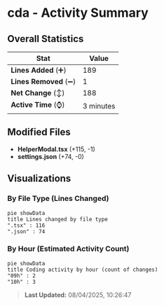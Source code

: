 # cda - Activity Summary 

## Overall Statistics

| Stat                   | Value                                                             |
| ---------------------- | ----------------------------------------------------------------- |
| **Lines Added** (➕)   | 189                                          |
| **Lines Removed** (➖) | 1                                        |
| **Net Change** (↕)    | 188                |
| **Active Time** (⌚)   | 3 minutes |


## Modified Files
- **HelperModal.tsx** (+115, -1)
- **settings.json** (+74, -0)

## Visualizations

### By File Type (Lines Changed)

```mermaid
pie showData
title Lines changed by file type
".tsx" : 116
".json" : 74
```

### By Hour (Estimated Activity Count)

```mermaid
pie showData
title Coding activity by hour (count of changes)
"09h" : 2
"10h" : 3
```


> **Last Updated:** 08/04/2025, 10:26:47